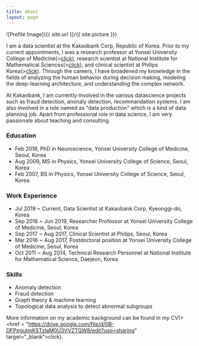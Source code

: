 ```yaml
---
title: About
layout: page
---
```

![Profile Image]({{ site.url }}/{{ site.picture }})

I am a data scientist at the Kakaobank Corp, Republic of Korea. Prior to my current appointments, I was a research professor at Yonsei University College of Medicine(><a href="http://www.yonsei.ac.kr)" target="_blank">click</a>), research scientist at National Institute for Mathematical Sciences(><a href="http://www.nims.re.kr" target="_blank">click</a>), and clinical scientist at Philips Korea(><a href="https://www.philips.co.kr/" target="_blank">click</a>). Through the careers, I have broadened my knowledge in the fields of analyzing the human behavior during decision making, modeling the deep-learning architecture, and understanding the complex network.

At Kakaobank, I am currently involved in the various datascience projects such as fraud detection, anonaly detection, recommandation systems. I am also involved in a role named as "data production" which is a kind of data planning job. Apart from professional role in data science, I am very passionate about teaching and consulting. 

### Education
- Feb 2016, PhD in Neuroscience, Yonsei University College of Medicine, Seoul, Korea  
- Aug 2009, MS in Physics, Yonsei University College of Science, Seoul, Korea  
- Feb 2007, BS in Physics, Yonsei University College of Science, Seoul, Korea  


### Work Experience
- Jul 2019 ~ Current, Data Scientist at Kakaobank Corp, Kyeonggi-do, Korea  
- Sep 2018 ~ Jun 2019, Researcher Professor at Yonsei University College of Medicine, Seoul, Korea  
- Sep 2017 ~ Aug 2017, Clinical Scientist at Philips, Seoul, Korea  
- Mar 2016 ~ Aug 2017, Postdoctoral position at Yonsei University College of Medicine, Seoul, Korea  
- Oct 2011 ~ Aug 2014, Technical Research Personnel at National Institute for Mathematical Science, Daejeon, Korea  


### Skills
- Anomaly detection   
- Fraud detection  
- Graph theory & machine learning  
- Topological data analysis to detect abnormal subgroups   

More information on my academic background can be found in my CV(><href = "https://drive.google.com/file/d/0B-DFPpgutmKSTzlaM0U3VVZTQW8/edit?usp=sharing" target="_blank">click</a>).
